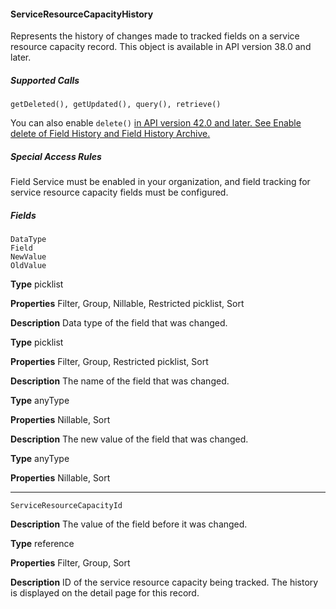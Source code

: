 #### ServiceResourceCapacityHistory

Represents the history of changes made to tracked fields on a service resource capacity record. This object is available in API version 38.0
and later.

##### Supported Calls
```
getDeleted(), getUpdated(), query(), retrieve()

```
You can also enable `delete()` [in API version 42.0 and later. See Enable delete of Field History and Field History Archive.](https://help.salesforce.com/articleView?id=000321814&type=1&mode=1&language=en_US)

##### Special Access Rules

Field Service must be enabled in your organization, and field tracking for service resource capacity fields must be configured.

##### Fields

```
DataType
Field
NewValue
OldValue

```

**Type**
picklist

**Properties**
Filter, Group, Nillable, Restricted picklist, Sort

**Description**
Data type of the field that was changed.

**Type**
picklist

**Properties**
Filter, Group, Restricted picklist, Sort

**Description**
The name of the field that was changed.

**Type**
anyType

**Properties**
Nillable, Sort

**Description**
The new value of the field that was changed.

**Type**
anyType

**Properties**
Nillable, Sort


-----

```
ServiceResourceCapacityId

```

**Description**
The value of the field before it was changed.

**Type**
reference

**Properties**
Filter, Group, Sort

**Description**
ID of the service resource capacity being tracked. The history is displayed on the
detail page for this record.

